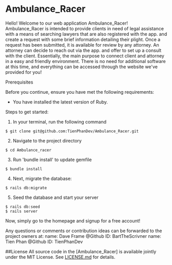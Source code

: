 # Ambulance_Racer

Hello! Welcome to our web application Ambulance_Racer! Ambulance_Racer is intended to provide clients in need of legal assistance with a means of
searching lawyers that are also registered with the app. and create a request with some brief information detailing their plight.  Once a request has been submitted, it is available for review by any attorney.  An attorney can decide to reach out via the app. and offer to set up a consult with the client.  Essentially, the main purpose to connect client and attorney in a easy and friendly environment.  There is no need for additional software at this time, and everything can be accessed through the website we've provided for you!

Prerequisites

Before you continue, ensure you have met the following requirements:

* You have installed the latest version of Ruby.

Steps to get started:

1) In your terminal, run the following command
```
$ git clone git@github.com:TienPhanDev/Ambulance_Racer.git
```
2) Navigate to the project directory
```
$ cd Ambulance_racer
```
3) Run 'bundle install' to update gemfile
```
$ bundle install
```
4) Next, migrate the database:
```
$ rails db:migrate
```
5) Seed the database and start your server
```
$ rails db:seed
$ rails server
```
Now, simply go to the homepage and signup for a free account!

Any questions or comments or contribution ideas can be forwarded to the project owners at:
name: Dave Frame @Github ID: BartTheScrivner
name: Tien Phan @Github ID: TienPhanDev

##License
All source code in the [Ambulance_Racer] is available jointly under the MIT License. See
[LICENSE.md](LICENSE.md) for details. 

